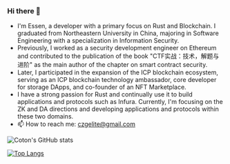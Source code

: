 ### Hi there 👋
- I'm Essen, a developer with a primary focus on Rust and Blockchain. I graduated from Northeastern University in China, majoring in Software Engineering with a specialization in Information Security.
- Previously, I worked as a security development engineer on Ethereum and contributed to the publication of the book "CTF实战：技术，解题与进阶" as the main author of the chapter on smart contract security.
- Later, I participated in the expansion of the ICP blockchain ecosystem, serving as an ICP blockchain technology ambassador, core developer for storage DApps, and co-founder of an NFT Marketplace.
- I have a strong passion for Rust and continually use it to build applications and protocols such as Infura. Currently, I'm focusing on the ZK and DA directions and developing applications and protocols within these two domains.
- 📫 How to reach me: czgelite@gmail.com

![Coton's GitHub stats](https://github-readme-stats.vercel.app/api?username=C-B-Elite&count_private=true&show_icons=true&theme=tokyonight&hide=contribs,prs)

[![Top Langs](https://github-readme-stats.vercel.app/api/top-langs/?username=C-B-Elite&layout=compact)](https://github.com/C-B-Elite/github-readme-stats)


<!--
**C-B-Elite/C-B-Elite** is a ✨ _special_ ✨ repository because its `README.md` (this file) appears on your GitHub profile.

Here are some ideas to get you started:

- 🔭 I’m currently working on ...
- 🌱 I’m currently learning ...
- 👯 I’m looking to collaborate on ...
- 🤔 I’m looking for help with ...
- 💬 Ask me about ...
- 📫 How to reach me: ...
- 😄 Pronouns: ...
- ⚡ Fun fact: ...
-->
